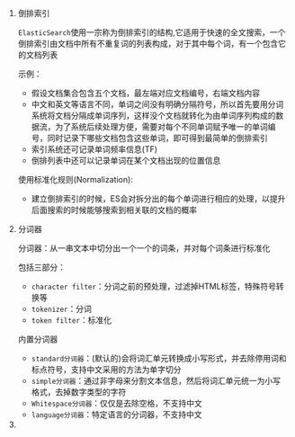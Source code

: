 1. 倒排索引

   `ElasticSearch`使用一宗称为倒排索引的结构,它适用于快速的全文搜索，一个倒排索引由文档中所有不重复词的列表构成，对于其中每个词，有一个包含它的文档列表

   示例：

   - 假设文档集合包含五个文档，最左端对应文档编号，右端文档内容
   - 中文和英文等语言不同，单词之间没有明确分隔符号，所以首先要用分词系统将文档分隔成单词序列，这样没个文档就转化为由单词序列构成的数据流，为了系统后续处理方便，需要对每个不同单词赋予唯一的单词编号，同时记录下哪些文档包含这些单词，即可得到最简单的倒排索引
   - 索引系统还可记录单词频率信息(TF)
   - 倒排列表中还可以记录单词在某个文档出现的位置信息

   使用标准化规则(Normalization):

   - 建立倒排索引的时候，ES会对拆分出的每个单词进行相应的处理，以提升后面搜索的时候能够搜索到相关联的文档的概率

2. 分词器

   分词器：从一串文本中切分出一个一个的词条，并对每个词条进行标准化

   包括三部分：

   - `character filter`：分词之前的预处理，过滤掉HTML标签，特殊符号转换等
   - `tokenizer`：分词
   - `token filter`：标准化

   内置分词器

   - `standard分词器`：(默认的)会将词汇单元转换成小写形式，并去除停用词和标点符号，支持中文采用的方法为单字切分
   - `simple分词器`：通过非字母来分割文本信息，然后将词汇单元统一为小写格式，去掉数字类型的字符
   - `Whitespace分词器`：仅仅是去除空格，不支持中文
   - `language分词器`：特定语言的分词器，不支持中文

3. 